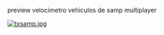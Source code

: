 preview velocimetro vehiculos de samp multiplayer

[![txsamp.jpg](https://i.postimg.cc/g2ndtvF1/txsamp.jpg)](https://postimg.cc/3k5Pd0wZ)
